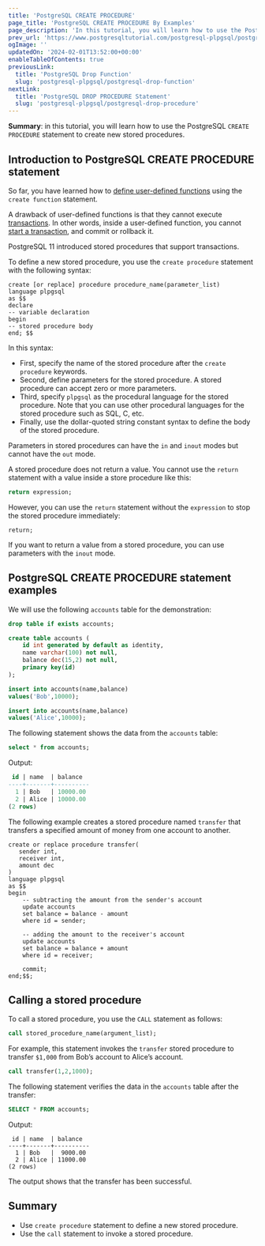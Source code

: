 ```yaml
---
title: 'PostgreSQL CREATE PROCEDURE'
page_title: 'PostgreSQL CREATE PROCEDURE By Examples'
page_description: 'In this tutorial, you will learn how to use the PostgreSQL CREATE PROCEDURE statement to create new stored procedures.'
prev_url: 'https://www.postgresqltutorial.com/postgresql-plpgsql/postgresql-create-procedure/'
ogImage: ''
updatedOn: '2024-02-01T13:52:00+00:00'
enableTableOfContents: true
previousLink:
  title: 'PostgreSQL Drop Function'
  slug: 'postgresql-plpgsql/postgresql-drop-function'
nextLink:
  title: 'PostgreSQL DROP PROCEDURE Statement'
  slug: 'postgresql-plpgsql/postgresql-drop-procedure'
---
```


**Summary**: in this tutorial, you will learn how to use the PostgreSQL `CREATE PROCEDURE` statement to create new stored procedures.

## Introduction to PostgreSQL CREATE PROCEDURE statement

So far, you have learned how to [define user\-defined functions](postgresql-create-function) using the `create function` statement.

A drawback of user\-defined functions is that they cannot execute [transactions](../postgresql-tutorial/postgresql-transaction). In other words, inside a user\-defined function, you cannot [start a transaction](../postgresql-tutorial/postgresql-transaction), and commit or rollback it.

PostgreSQL 11 introduced stored procedures that support transactions.

To define a new stored procedure, you use the `create procedure` statement with the following syntax:

```sqlsql
create [or replace] procedure procedure_name(parameter_list)
language plpgsql
as $$
declare
-- variable declaration
begin
-- stored procedure body
end; $$
```

In this syntax:

- First, specify the name of the stored procedure after the `create procedure` keywords.
- Second, define parameters for the stored procedure. A stored procedure can accept zero or more parameters.
- Third, specify `plpgsql` as the procedural language for the stored procedure. Note that you can use other procedural languages for the stored procedure such as SQL, C, etc.
- Finally, use the dollar\-quoted string constant syntax to define the body of the stored procedure.

Parameters in stored procedures can have the `in` and `inout` modes but cannot have the `out` mode.

A stored procedure does not return a value. You cannot use the `return` statement with a value inside a store procedure like this:

```sql
return expression;
```

However, you can use the `return` statement without the `expression` to stop the stored procedure immediately:

```
return;
```

If you want to return a value from a stored procedure, you can use parameters with the `inout` mode.

## PostgreSQL CREATE PROCEDURE statement examples

We will use the following `accounts` table for the demonstration:

```sql
drop table if exists accounts;

create table accounts (
    id int generated by default as identity,
    name varchar(100) not null,
    balance dec(15,2) not null,
    primary key(id)
);

insert into accounts(name,balance)
values('Bob',10000);

insert into accounts(name,balance)
values('Alice',10000);
```

The following statement shows the data from the `accounts` table:

```sql
select * from accounts;
```

Output:

```sql
 id | name  | balance
----+-------+----------
  1 | Bob   | 10000.00
  2 | Alice | 10000.00
(2 rows)
```

The following example creates a stored procedure named `transfer` that transfers a specified amount of money from one account to another.

```
create or replace procedure transfer(
   sender int,
   receiver int,
   amount dec
)
language plpgsql
as $$
begin
    -- subtracting the amount from the sender's account
    update accounts
    set balance = balance - amount
    where id = sender;

    -- adding the amount to the receiver's account
    update accounts
    set balance = balance + amount
    where id = receiver;

    commit;
end;$$;
```

## Calling a stored procedure

To call a stored procedure, you use the `CALL` statement as follows:

```sql
call stored_procedure_name(argument_list);
```

For example, this statement invokes the `transfer` stored procedure to transfer `$1,000` from Bob’s account to Alice’s account.

```sql
call transfer(1,2,1000);
```

The following statement verifies the data in the `accounts` table after the transfer:

```sql
SELECT * FROM accounts;
```

Output:

```
 id | name  | balance
----+-------+----------
  1 | Bob   |  9000.00
  2 | Alice | 11000.00
(2 rows)
```

The output shows that the transfer has been successful.

## Summary

- Use `create procedure` statement to define a new stored procedure.
- Use the `call` statement to invoke a stored procedure.
